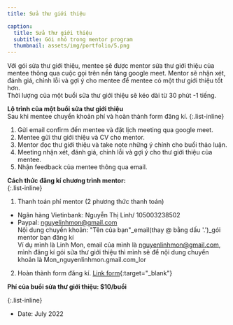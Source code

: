 ```yaml
---
title: Sửa thư giới thiệu

caption:
  title: Sửa thư giới thiệu
  subtitle: Gói nhỏ trong mentor program
  thumbnail: assets/img/portfolio/5.png
---
```

Với gói sửa thư giới thiệu, mentee sẽ được mentor sửa thư giới thiệu của mentee thông qua cuộc gọi trên nền tảng google meet. Mentor sẽ nhận xét, đánh giá, chỉnh lỗi và gợi ý cho mentee để mentee có một thư giới thiệu tốt hơn. 
<br/> Thời lượng của một buổi sửa thư giới thiệu sẽ kéo dài từ 30 phút -1 tiếng. 

**Lộ trình của một buổi sửa thư giới thiệu** 
<br/>Sau khi mentee chuyển khoản phí và hoàn thành form đăng kí. 
{:.list-inline}
1. Gửi email confirm đến mentee và đặt lịch meeting qua google meet.
2. Mentee gửi thư giới thiệu và CV cho mentor. 
3. Mentor đọc thư giới thiệu và take note những ý chính cho buổi thảo luận. 
4. Meeting nhận xét, đánh giá, chỉnh lỗi và gợi ý cho thư giới thiệu của mentee. 
5. Nhận feedback của mentee thông qua email.

**Cách thức đăng kí chương trình mentor:**  
{:.list-inline}
1. Thanh toán phí mentor (2 phương thức thanh toán)
- Ngân hàng Vietinbank: Nguyễn Thị Linh/ 105003238502
- Paypal: nguyelinhmon@gmail.com
<br />Nội dung chuyển khoản: "Tên của bạn"_email(thay @ bằng dấu '.')_gói mentor bạn đăng kí
<br />Ví dụ mình là Linh Mon, email của mình là nguyenlinhmon@gmail.com, mình đăng kí gói sửa thư giới thiệu thì mình sẽ để nội dung chuyển khoản là Mon_nguyenlinhmon.gmail.com_lor
2. Hoàn thành form đăng kí. [Link form](https://forms.gle/vb5613wWEQbNrDnU6){:target="_blank"}

**Phí của buổi sửa thư giới thiệu: $10/buổi**

{:.list-inline}
- Date: July 2022
